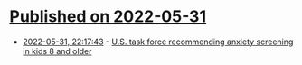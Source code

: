 # [Published on 2022-05-31](index.md)

* [2022-05-31, 22:17:43](https://news.ycombinator.com/item?id=31575617) - [U.S. task force recommending anxiety screening in kids 8 and older](https://www.wbur.org/news/2022/05/16/anxiety-children-adolescents-screening-school-psychologist-explains)
